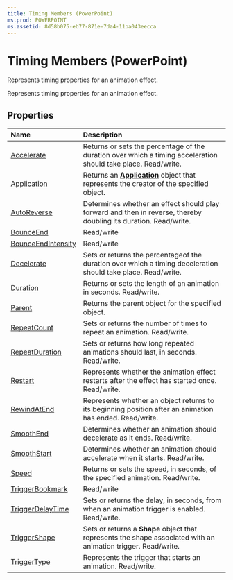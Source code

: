 ```yaml
---
title: Timing Members (PowerPoint)
ms.prod: POWERPOINT
ms.assetid: 8d58b075-eb77-871e-7da4-11ba043eecca
---
```



# Timing Members (PowerPoint)
Represents timing properties for an animation effect.

Represents timing properties for an animation effect.


## Properties



|**Name**|**Description**|
|:-----|:-----|
|[Accelerate](timing-accelerate-property-powerpoint.md)|Returns or sets the percentage of the duration over which a timing acceleration should take place. Read/write.|
|[Application](timing-application-property-powerpoint.md)|Returns an  **[Application](application-object-powerpoint.md)** object that represents the creator of the specified object.|
|[AutoReverse](timing-autoreverse-property-powerpoint.md)|Determines whether an effect should play forward and then in reverse, thereby doubling its duration. Read/write.|
|[BounceEnd](timing-bounceend-property-powerpoint.md)|Read/write|
|[BounceEndIntensity](timing-bounceendintensity-property-powerpoint.md)|Read/write|
|[Decelerate](timing-decelerate-property-powerpoint.md)|Sets or returns the percentageof the duration over which a timing deceleration should take place. Read/write.|
|[Duration](timing-duration-property-powerpoint.md)|Returns or sets the length of an animation in seconds. Read/write.|
|[Parent](timing-parent-property-powerpoint.md)|Returns the parent object for the specified object.|
|[RepeatCount](timing-repeatcount-property-powerpoint.md)|Sets or returns the number of times to repeat an animation. Read/write.|
|[RepeatDuration](timing-repeatduration-property-powerpoint.md)|Sets or returns how long repeated animations should last, in seconds. Read/write.|
|[Restart](timing-restart-property-powerpoint.md)|Represents whether the animation effect restarts after the effect has started once. Read/write.|
|[RewindAtEnd](timing-rewindatend-property-powerpoint.md)|Represents whether an object returns to its beginning position after an animation has ended. Read/write.|
|[SmoothEnd](timing-smoothend-property-powerpoint.md)|Determines whether an animation should decelerate as it ends. Read/write.|
|[SmoothStart](timing-smoothstart-property-powerpoint.md)|Determines whether an animation should accelerate when it starts. Read/write.|
|[Speed](timing-speed-property-powerpoint.md)|Returns or sets the speed, in seconds, of the specified animation. Read/write.|
|[TriggerBookmark](timing-triggerbookmark-property-powerpoint.md)|Read/write|
|[TriggerDelayTime](timing-triggerdelaytime-property-powerpoint.md)|Sets or returns the delay, in seconds, from when an animation trigger is enabled. Read/write.|
|[TriggerShape](timing-triggershape-property-powerpoint.md)|Sets or returns a  **Shape** object that represents the shape associated with an animation trigger. Read/write.|
|[TriggerType](timing-triggertype-property-powerpoint.md)|Represents the trigger that starts an animation. Read/write.|

